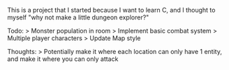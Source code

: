 This is a project that I started because I want to learn C, and I thought to myself "why not make a little dungeon explorer?"

Todo:
\> Monster population in room
\> Implement basic combat system
\> Multiple player characters
\> Update Map style

Thoughts:
\> Potentially make it where each location can only have 1 entity, and make it where you can only attack 
